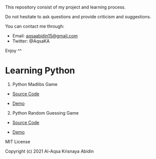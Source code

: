 This repository consist of my project and learning process. 

Do not hesitate to ask questions and provide criticism and suggestions.

You can contact me through: 
- Email: aqsaabidin15@gmail.com
- Twitter: @AqsaKA

Enjoy ^^

# Learning Python
1. Python Madlibs Game

  - [Source Code](https://github.com/alaqsaka/learnPython/blob/main/madlibs.py)

  - [Demo](https://repl.it/@AqsaKA/pythonProject#madlibs.py)

2. Python Random Guessing Game 

  - [Source Code](https://github.com/alaqsaka/learnPython/blob/main/numberGuessing.py)
  
  - [Demo](https://repl.it/@AqsaKA/pythonProject#numberGuessing.py)































MIT License

Copyright (c) 2021 Al-Aqsa Krisnaya Abidin
